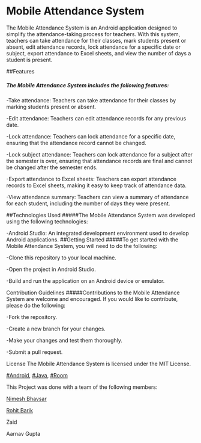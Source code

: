# Mobile Attendance System

The Mobile Attendance System is an Android application designed to simplify the attendance-taking process for teachers. With this system, teachers can take attendance for their classes, mark students present or absent, edit attendance records, lock attendance for a specific date or subject, export attendance to Excel sheets, and view the number of days a student is present.

##Features
##### The Mobile Attendance System includes the following features:

-Take attendance: Teachers can take attendance for their classes by marking students present or absent.

-Edit attendance: Teachers can edit attendance records for any previous date.

-Lock attendance: Teachers can lock attendance for a specific date, ensuring that the attendance record cannot be changed.

-Lock subject attendance: Teachers can lock attendance for a subject after the semester is over, ensuring that attendance records are final and cannot be changed after the semester ends.

-Export attendance to Excel sheets: Teachers can export attendance records to Excel sheets, making it easy to keep track of attendance data.

-View attendance summary: Teachers can view a summary of attendance for each student, including the number of days they were present.

##Technologies Used
#####The Mobile Attendance System was developed using the following technologies:

-Android Studio: An integrated development environment used to develop Android applications.
##Getting Started
#####To get started with the Mobile Attendance System, you will need to do the following:

-Clone this repository to your local machine.

-Open the project in Android Studio.

-Build and run the application on an Android device or emulator.

Contribution Guidelines
#####Contributions to the Mobile Attendance System are welcome and encouraged. If you would like to contribute, please do the following:

-Fork the repository.

-Create a new branch for your changes.

-Make your changes and test them thoroughly.

-Submit a pull request.

License
The Mobile Attendance System is licensed under the MIT License.


[#Android](https://www.android.com/), [#Java](https://www.java.com/en/), [#Room](https://developer.android.com/topic/libraries/architecture/room)

This Project was done with a team of the following members:

[Nimesh Bhavsar](https://wwww.github.com/NimeshBhavsar)

[Rohit Barik](https://www.github.com/RohitBarikk)

Zaid

Aarnav Gupta
